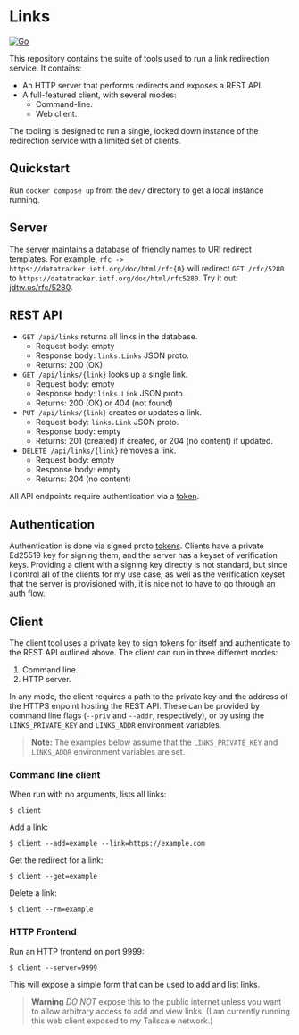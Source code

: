 # Links
[![Go](https://github.com/jdtw/links/actions/workflows/test.yml/badge.svg?branch=main)](https://github.com/jdtw/links/actions/workflows/test.yml)

This repository contains the suite of tools used to run a link redirection service. It contains:

* An HTTP server that performs redirects and exposes a REST API.
* A full-featured client, with several modes:
  * Command-line.
  * Web client.

The tooling is designed to run a single, locked down instance of the redirection service with a limited set of clients.

## Quickstart

Run `docker compose up` from the `dev/` directory to get a local instance running.

## Server

The server maintains a database of friendly names to URI redirect templates. For example, `rfc -> https://datatracker.ietf.org/doc/html/rfc{0}` will redirect `GET /rfc/5280` to `https://datatracker.ietf.org/doc/html/rfc5280`. Try it out: [jdtw.us/rfc/5280](https://jdtw.us/rfc/5280).

## REST API

* `GET /api/links` returns all links in the database.
  * Request body: empty
  * Response body: `links.Links` JSON proto.
  * Returns: 200 (OK)
* `GET /api/links/{link}` looks up a single link.
  * Request body: empty
  * Response body: `links.Link` JSON proto.
  * Returns: 200 (OK) or 404 (not found)
* `PUT /api/links/{link}` creates or updates a link.
  * Request body: `links.Link` JSON proto.
  * Response body: empty
  * Returns: 201 (created) if created, or 204 (no content) if updated.
* `DELETE /api/links/{link}` removes a link.
  * Request body: empty
  * Response body: empty
  * Returns: 204 (no content)

All API endpoints require authentication via a [token](https://github.com/jdtw/token).

## Authentication

Authentication is done via signed proto [tokens](https://github.com/jdtw/token). Clients have a private Ed25519 key for signing them, and the server has a keyset of verification keys. Providing a client with a signing key directly is not standard, but since I control all of the clients for my use case, as well as the verification keyset that the server is provisioned with, it is nice not to have to go through an auth flow.

## Client

The client tool uses a private key to sign tokens for itself and authenticate to the REST API outlined above. The client can run in three different modes:
1. Command line.
1. HTTP server.

In any mode, the client requires a path to the private key and the address of the HTTPS enpoint hosting the REST API. These can be provided by command line flags (`--priv` and `--addr`, respectively), or by using the `LINKS_PRIVATE_KEY` and `LINKS_ADDR` environment variables.

> **Note:**
> The examples below assume that the `LINKS_PRIVATE_KEY` and `LINKS_ADDR` environment variables are set.

### Command line client

When run with no arguments, lists all links:
```
$ client
```

Add a link:
```
$ client --add=example --link=https://example.com
```

Get the redirect for a link:
```
$ client --get=example
```

Delete a link:
```
$ client --rm=example
```

### HTTP Frontend

Run an HTTP frontend on port 9999:
```
$ client --server=9999
```

This will expose a simple form that can be used to add and list links.

> **Warning**
> *DO NOT* expose this to the public internet unless you want to allow arbitrary access to add and view links. (I am currently running this web client exposed to my Tailscale network.)